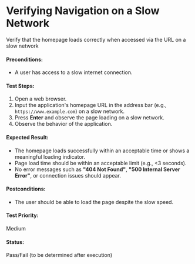 # Verifying Navigation on a Slow Network
Verify that the homepage loads correctly when accessed via the URL on a slow network   

#### **Preconditions:**  
- A user has access to a slow internet connection.  

#### **Test Steps:**  
1. Open a web browser.  
2. Input the application's homepage URL in the address bar (e.g., `https://www.example.com`) on a slow network.  
3. Press **Enter** and observe the page loading on a slow network.  
4. Observe the behavior of the application. 

#### **Expected Result:**  
- The homepage loads successfully within an acceptable time or shows a meaningful loading indicator.
- Page load time should be within an acceptable limit (e.g., <3 seconds).  
- No error messages such as **"404 Not Found"**, **"500 Internal Server Error"**, or connection issues should appear.

#### **Postconditions:**  
- The user should be able to load the page despite the slow speed.

#### **Test Priority:**  
Medium  

#### **Status:**  
Pass/Fail (to be determined after execution)  
